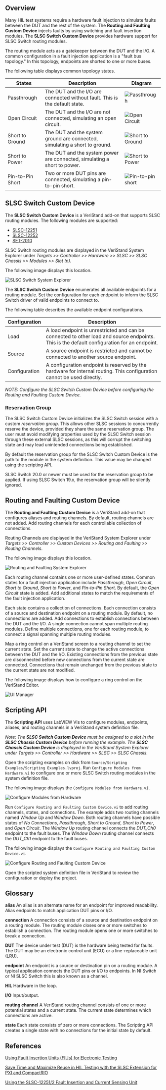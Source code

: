 ## Overview

Many HIL test systems require a hardware fault injection to simulate faults between the DUT and the rest of the system. The **Routing and Faulting Custom Device** injects faults by using switching and fault insertion modules. The **SLSC Switch Custom Device** provides hardware support for SLSC Switch routing modules.

The routing module acts as a gatekeeper between the DUT and the I/O. A common configuration in a fault injection application is a "fault bus topology." In this topology, endpoints are shorted to one or more buses.

The following table displays common topology states.

| States | Description | Diagram |
|---|---|---|
| Passthrough | The DUT and the I/O are connected without fault. This is the default state. | ![Passthrough](https://ni.scene7.com/is/image/ni/wraiiira5591242785034529104?scl=1) |
| Open Circuit | The DUT and the I/O are not connected, simulating an open circuit. | ![Open Circuit](https://ni.scene7.com/is/image/ni/lrknfeim3638940521012328059?scl=1)|
| Short to Ground | The DUT and the system ground are connected, simulating a short to ground. | ![Short to Ground](https://ni.scene7.com/is/image/ni/yijyimpy803861224648293470?scl=1) |
| Short to Power | The DUT and the system power are connected, simulating a short to power. | ![Short to Power](https://ni.scene7.com/is/image/ni/yijyimpy803861224648293470?scl=1) |
| Pin-to-Pin Short | Two or more DUT pins are connected, simulating a pin-to-pin short. | ![Pin-to-pin short](https://ni.scene7.com/is/image/ni/bbkmcugz4974244261650505563?scl=1) |

## SLSC Switch Custom Device

The **SLSC Switch Custom Device** is a VeriStand add-on that supports SLSC routing modules. The following modules are supported:
* [SLSC-12251](https://www.ni.com/en-us/support/model.slsc-12251.html)
* [SLSC-12252](https://www.ni.com/en-us/support/model.slsc-12252.html)
* [SET-2010](https://www.smart-e-tech.de/en/products/signal-conditioning-with-slsc/set-slsc-cards/set-2010-routing-card/)

SLSC Switch routing modules are displayed in the VeriStand System Explorer under _Targets >> Controller >> Hardware >> SLSC >> SLSC Chassis >> Modules >> Slot (n)_.

The following image displays this location.

![SLSC Switch System Explorer](Support/SLSC%20Switch%20System%20Explorer.png)

The **SLSC Switch Custom Device** enumerates all available endpoints for a routing module. Set the configuration for each endpoint to inform the SLSC Switch driver of valid endpoints to connect to.

The following table describes the available endpoint configurations.

| Configuration | Description |
|---|---|
| Load | A load endpoint is unrestricted and can be connected to other load and source endpoints. This is the default configuration for an endpoint. |
| Source | A source endpoint is restricted and cannot be connected to another source endpoint. |
| Configuration | A configuration endpoint is reserved by the hardware for internal routing. This configuration cannot be used directly. |

_NOTE: Configure the SLSC Switch Custom Device before configuring the Routing and Faulting Custom Device._

### Reservation Group

The SLSC Switch Custom Device initializes the SLSC Switch session with a custom _reservation group_. This allows other SLSC sessions to concurrently reserve the device, provided they share the same reservation group. The user must avoid modifying properties used by the SLSC Switch session through these external SLSC sessions, as this will corrupt the switching state and may lead unintended connections being established.

By default the reservation group for the SLSC Switch Custom Device is the path to the module in the system definition. This value may be changed using the scripting API.

SLSC Switch 20.0 or newer must be used for the reservation group to be applied. If using SLSC Switch 19.x, the reservation group will be silently ignored.

## Routing and Faulting Custom Device

The **Routing and Faulting Custom Device** is a VeriStand add-on that configures aliases and routing channels. By default, routing channels are not added. Add routing channels for each controllable collection of connections.

Routing Channels are displayed in the VeriStand System Explorer under _Targets >> Controller >> Custom Devices >> Routing and Faulting >> Routing Channels_.

The following image displays this location.

![Routing and Faulting System Explorer](Support/Routing%20and%20Faulting%20System%20Explorer.png)

Each routing channel contains one or more user-defined states. Common states for a fault injection application include _Passthrough_, _Open Circuit_, _Short to Ground_, _Short to Power_, and _Pin-to-Pin Short_. By default, the _Open Circuit_ state is added. Add additional states to match the requirements of the fault injection application.

Each state contains a collection of connections. Each connection consists of a source and destination endpoint on a routing module. By default, no connections are added. Add connections to establish connections between the DUT and the I/O. A single connection cannot span multiple routing modules. Define multiple connections, one for each routing module, to connect a signal spanning multiple routing modules.

Map a ring control on a VeriStand screen to a routing channel to set the current state. Set the current state to change the active connections between the DUT and the I/O. Existing connections from the previous state are disconnected before new connections from the current state are connected. Connections that remain unchanged from the previous state to the current state are not modified.

The following image displays how to configure a ring control on the VeriStand Editor.

![UI Manager](Support/UI%20Manager.png)

## Scripting API

The **Scripting API** uses LabVIEW VIs to configure modules, endpoints, aliases, and routing channels in a VeriStand system definition file.

_Note: The **SLSC Switch Custom Device** must be assigned to a slot in the **SLSC Chassis Custom Device** before running the example. The **SLSC Chassis Custom Device** is displayed in the VeriStand System Explorer under Targets >> Controller >> Hardware >> SLSC >> SLSC Chassis._

Open the scripting examples on disk from `Source/Scripting Examples/Scripting Examples.lvproj`. Run `Configure Modules from Hardware.vi` to configure one or more SLSC Switch routing modules in the system definition file.

The following image displays the `Configure Modules from Hardware.vi`.

![Configure Modules from Hardware](Support/Configure%20Modules%20From%20Hardware.png)

Run `Configure Routing and Faulting Custom Device.vi` to add routing channels, states, and connections. The example adds two routing channels named _Window Up_ and _Window Down_. Both routing channels have possible states of _No Connections_, _Passthrough_, _Short to Ground_, _Short to Power_, and _Open Circuit_. The _Window Up_ routing channel connects the _DUT_Ch0_ endpoint to the fault buses. The _Window Down_ routing channel connects the _DUT_Ch1_ endpoint to the fault buses.

The following image displays the `Configure Routing and Faulting Custom Device.vi`.

![Configure Routing and Faulting Custom Device](Support/Configure%20Routing%20and%20Faulting%20Custom%20Device.png)

Open the scripted system definition file in VeriStand to review the configuration or deploy the project.

## Glossary

**alias**   An alias is an alternate name for an endpoint for improved readability. Alias endpoints to match application DUT pins or I/O.

**connection**   A connection consists of a source and destination endpoint on a routing module. The routing module closes one or more switches to establish a connection. The routing module opens one or more switches to break a connection.

**DUT**   The device under test (DUT) is the hardware being tested for faults. The DUT may be an electronic control unit (ECU) or a line-replaceable unit (LRU).

**endpoint**   An endpoint is a source or destination pin on a routing module. A typical application connects the DUT pins or I/O to endpoints. In NI Switch or NI SLSC Switch this is also known as a channel.

**HIL**   Hardware in the loop.

**I/O**   Input/output.

**routing channel**   A VeriStand routing channel consists of one or more potential states and a current state. The current state determines which connections are active.

**state**   Each state consists of zero or more connections. The Scripting API creates a single state with no connections for the initial state by default.

## References

[Using Fault Insertion Units (FIUs) for Electronic Testing](http://www.ni.com/en-us/innovations/white-papers/09/using-fault-insertion-units--fius--for-electronic-testing.html)

[Save Time and Maximize Reuse in HIL Testing with the SLSC Extension for PXI and CompactRIO](https://www.ni.com/en-us/innovations/white-papers/18/save-time-and-maximize-reuse-in-hil-testing-with-the-slsc-extens.html)

[Using the SLSC-12251/2 Fault Insertion and Current Sensing Unit](https://www.ni.com/en-us/innovations/white-papers/19/using-the-slsc-12251-2-fault-insertion-and-current-sensing-unit.html)
